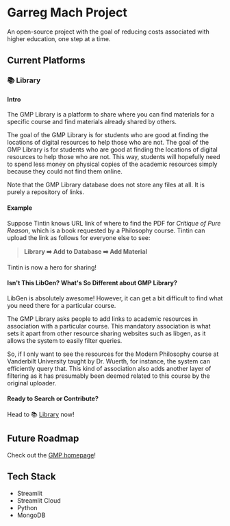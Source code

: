 # Garreg Mach Project
An open-source project with the goal of reducing costs associated with higher education, one step at a time.

## Current Platforms
### 📚 Library
#### Intro
The GMP Library is a platform to share where you can find materials for a specific course and find materials already shared by others.

The goal of the GMP Library is for students who are good at finding the locations of digital resources to help those who are not. The goal of the GMP Library is for students who are good at finding the locations of digital resources to help those who are not. This way, students will hopefully need to spend less money on physical copies of the academic resources simply because they could not find them online.

Note that the GMP Library database does not store any files at all. It is purely a repository of links.
#### Example
Suppose Tintin knows URL link of where to find the PDF for *Critique of Pure Reason*, 
which is a book requested by a Philosophy course. 
Tintin can upload the link as follows for everyone else to see: 

> **Library ➡️ Add to Database ➡️ Add Material**

Tintin is now a hero for sharing!

#### Isn't This LibGen? What's So Different about GMP Library?
LibGen is absolutely awesome! However, it can get a bit difficult to find what you need there for a particular course.

The GMP Library asks people to add links to academic resources in association with a particular course. This mandatory association is what sets it apart from other resource sharing websites such as libgen, as it allows the system to easily filter queries.

So, if I only want to see the resources for the Modern Philosophy course at Vanderbilt University taught by Dr. Wuerth, for instance, the system can efficiently query that. This kind of association also adds another layer of filtering as it has presumably been deemed related to this course by the original uploader.

#### Ready to Search or Contribute?
Head to 📚 [Library](https://garregmach.streamlit.app/Library) now!

## Future Roadmap
Check out the [GMP homepage](https://garregmach.streamlit.app)!

## Tech Stack
- Streamlit
- Streamlit Cloud
- Python
- MongoDB
